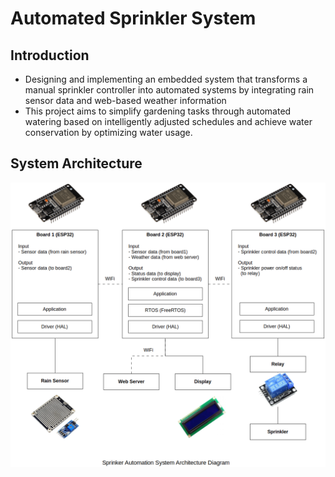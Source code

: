 # Automated Sprinkler System



## Introduction

* Designing and implementing an embedded system that transforms a manual sprinkler controller into automated systems by integrating rain sensor data and web-based weather information
* This project aims to simplify gardening tasks through automated watering based on intelligently adjusted schedules and achieve water conservation by optimizing water usage.



## System Architecture



<img src="./img/sprinkler-automation-system-architecture-diagram.png" alt="sprinkler-automation-system-architecture-diagram" width="1000">